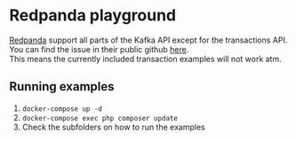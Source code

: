 # Redpanda playground
[Redpanda](https://vectorized.io/redpanda) support all parts of the Kafka API except for the transactions API.  
You can find the issue in their public github [here](https://github.com/vectorizedio/redpanda/issues/445).  
This means the currently included transaction examples will not work atm.  

## Running examples
1. `docker-compose up -d`
2. `docker-compose exec php composer update`
3. Check the subfolders on how to run the examples